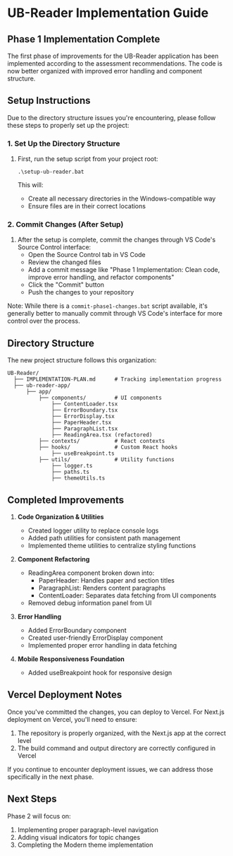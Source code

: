 # UB-Reader Implementation Guide

## Phase 1 Implementation Complete

The first phase of improvements for the UB-Reader application has been implemented according to the assessment recommendations. The code is now better organized with improved error handling and component structure.

## Setup Instructions

Due to the directory structure issues you're encountering, please follow these steps to properly set up the project:

### 1. Set Up the Directory Structure

1. First, run the setup script from your project root:

   ```
   .\setup-ub-reader.bat
   ```

   This will:

   - Create all necessary directories in the Windows-compatible way
   - Ensure files are in their correct locations

### 2. Commit Changes (After Setup)

1. After the setup is complete, commit the changes through VS Code's Source Control interface:
   - Open the Source Control tab in VS Code
   - Review the changed files
   - Add a commit message like "Phase 1 Implementation: Clean code, improve error handling, and refactor components"
   - Click the "Commit" button
   - Push the changes to your repository

Note: While there is a `commit-phase1-changes.bat` script available, it's generally better to manually commit through VS Code's interface for more control over the process.

## Directory Structure

The new project structure follows this organization:

```
UB-Reader/
  ├── IMPLEMENTATION-PLAN.md      # Tracking implementation progress
  ├── ub-reader-app/
      ├── app/
          ├── components/         # UI components
              ├── ContentLoader.tsx
              ├── ErrorBoundary.tsx
              ├── ErrorDisplay.tsx
              ├── PaperHeader.tsx
              ├── ParagraphList.tsx
              ├── ReadingArea.tsx (refactored)
          ├── contexts/           # React contexts
          ├── hooks/              # Custom React hooks
              ├── useBreakpoint.ts
          ├── utils/              # Utility functions
              ├── logger.ts
              ├── paths.ts
              ├── themeUtils.ts
```

## Completed Improvements

1. **Code Organization & Utilities**

   - Created logger utility to replace console logs
   - Added path utilities for consistent path management
   - Implemented theme utilities to centralize styling functions

2. **Component Refactoring**

   - ReadingArea component broken down into:
     - PaperHeader: Handles paper and section titles
     - ParagraphList: Renders content paragraphs
     - ContentLoader: Separates data fetching from UI components
   - Removed debug information panel from UI

3. **Error Handling**

   - Added ErrorBoundary component
   - Created user-friendly ErrorDisplay component
   - Implemented proper error handling in data fetching

4. **Mobile Responsiveness Foundation**
   - Added useBreakpoint hook for responsive design

## Vercel Deployment Notes

Once you've committed the changes, you can deploy to Vercel. For Next.js deployment on Vercel, you'll need to ensure:

1. The repository is properly organized, with the Next.js app at the correct level
2. The build command and output directory are correctly configured in Vercel

If you continue to encounter deployment issues, we can address those specifically in the next phase.

## Next Steps

Phase 2 will focus on:

1. Implementing proper paragraph-level navigation
2. Adding visual indicators for topic changes
3. Completing the Modern theme implementation
